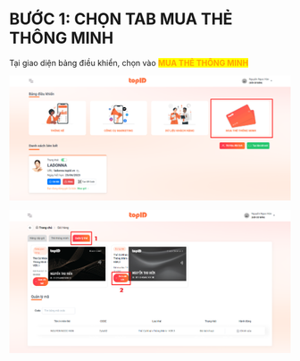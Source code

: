 # BƯỚC 1: CHỌN TAB MUA THẺ THÔNG MINH

Tại giao diện bảng điều khiển, chọn vào <mark style="color:orange;">**MUA THẺ THÔNG MINH**</mark>

![](../../../.gitbook/assets/image.png)



![](<../../../.gitbook/assets/kich hoat the.png>)
